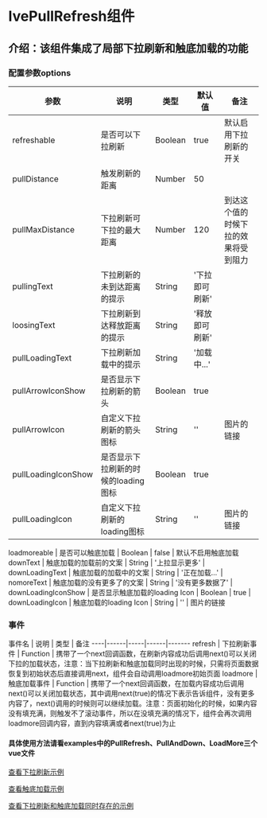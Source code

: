 
# IvePullRefresh组件
## 介绍：该组件集成了局部下拉刷新和触底加载的功能
### 配置参数options
参数 | 说明 | 类型 | 默认值 | 备注
----|------|-----|------|-------
refreshable | 是否可以下拉刷新 | Boolean | true | 默认启用下拉刷新的开关
pullDistance | 触发刷新的距离 | Number | 50 | 
pullMaxDistance | 下拉刷新可下拉的最大距离 | Number | 120 | 到达这个值的时候下拉的效果将受到阻力
pullingText | 下拉刷新的未到达距离的提示 | String | '下拉即可刷新' | 
loosingText | 下拉刷新到达释放距离的提示 | String | '释放即可刷新' | 
pullLoadingText | 下拉刷新加载中的提示 | String | '加载中...' | 
pullArrowIconShow | 是否显示下拉刷新的箭头 | Boolean | true | 
pullArrowIcon | 自定义下拉刷新的箭头图标 | String | '' | 图片的链接
pullLoadingIconShow | 是否显示下拉刷新的时候的loading 图标 | Boolean | true | 
pullLoadingIcon | 自定义下拉刷新的loading图标 | String | '' |  图片的链接

loadmoreable | 是否可以触底加载 | Boolean | false |  默认不启用触底加载
downText | 触底加载的加载前的文案 | String | '上拉显示更多' | 
downLoadingText | 触底加载的加载中的文案 | String | '正在加载...' | 
nomoreText | 触底加载的没有更多了的文案 | String | '没有更多数据了' | 
downLoadingIconShow | 是否显示触底加载的loading Icon | Boolean | true | 
downLoadingIcon | 触底加载的loading Icon | String | '' | 图片的链接

### 事件
事件名 | 说明 | 类型  | 备注
----|------|-----|------|-------
refresh | 下拉刷新事件 | Function | 携带了一个next回调函数，在刷新内容成功后调用next()可以关闭下拉的加载状态，注意：当下拉刷新和触底加载同时出现的时候，只需将页面数据恢复到初始状态后直接调用next，组件会自动调用loadmore初始页面
loadmore | 触底加载事件 | Function | 携带了一个next回调函数，在加载内容成功后调用next()可以关闭加载状态，其中调用next(true)的情况下表示告诉组件，没有更多内容了，next()调用的时候则可以继续加载。注意：页面初始化的时候，如果内容没有填充满，则触发不了滚动事件，所以在没填充满的情况下，组件会再次调用loadmore回调内容，直到内容填满或者next(true)为止


#### 具体使用方法请看examples中的PullRefresh、PullAndDown、LoadMore三个vue文件
<a target="_blank" href="https://github.com/xiaohouzimiantuo/ive-vue-mobile-examples/blob/master/examples/PullRefresh.vue">查看下拉刷新示例</a>

<a target="_blank" href="https://github.com/xiaohouzimiantuo/ive-vue-mobile-examples/blob/master/examples/LoadMore.vue">查看触底加载示例</a>

<a target="_blank" href="https://github.com/xiaohouzimiantuo/ive-vue-mobile-examples/blob/master/examples/PullAndDown.vue">查看下拉刷新和触底加载同时存在的示例</a>






